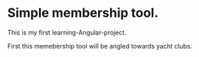 Simple membership tool.
=======
This is my first learning-Angular-project.

First this memebership tool will be angled towards yacht clubs.
